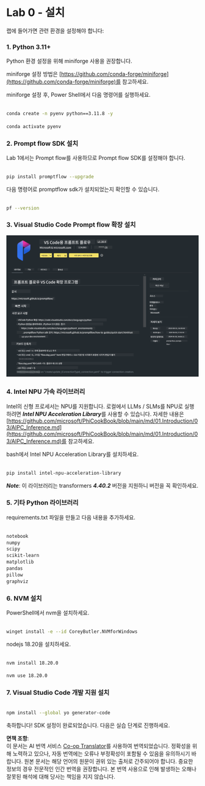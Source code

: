 <!--
CO_OP_TRANSLATOR_METADATA:
{
  "original_hash": "a4ef39027902e82f2c33d568d2a2259a",
  "translation_date": "2025-05-08T05:31:50+00:00",
  "source_file": "md/02.Application/02.Code/Phi3/VSCodeExt/HOL/AIPC/01.Installations.md",
  "language_code": "ko"
}
-->
# **Lab 0 - 설치**

랩에 들어가면 관련 환경을 설정해야 합니다:


### **1. Python 3.11+**

Python 환경 설정을 위해 miniforge 사용을 권장합니다.

miniforge 설정 방법은 [https://github.com/conda-forge/miniforge](https://github.com/conda-forge/miniforge)를 참고하세요.

miniforge 설정 후, Power Shell에서 다음 명령어를 실행하세요.

```bash

conda create -n pyenv python==3.11.8 -y

conda activate pyenv

```


### **2. Prompt flow SDK 설치**

Lab 1에서는 Prompt flow를 사용하므로 Prompt flow SDK를 설정해야 합니다.

```bash

pip install promptflow --upgrade

```

다음 명령어로 promptflow sdk가 설치되었는지 확인할 수 있습니다.

```bash

pf --version

```

### **3. Visual Studio Code Prompt flow 확장 설치**

![pf](../../../../../../../../../translated_images/pf_ext.8cf76b5846e9b8562b0dd276004237b3ff3797066b9f912d39c0ae6c88b35878.ko.png)


### **4. Intel NPU 가속 라이브러리**

Intel의 신형 프로세서는 NPU를 지원합니다. 로컬에서 LLMs / SLMs를 NPU로 실행하려면 ***Intel NPU Acceleration Library***를 사용할 수 있습니다. 자세한 내용은 [https://github.com/microsoft/PhiCookBook/blob/main/md/01.Introduction/03/AIPC_Inference.md](https://github.com/microsoft/PhiCookBook/blob/main/md/01.Introduction/03/AIPC_Inference.md)를 참고하세요.

bash에서 Intel NPU Acceleration Library를 설치하세요.

```bash

pip install intel-npu-acceleration-library

```

***Note***: 이 라이브러리는 transformers ***4.40.2*** 버전을 지원하니 버전을 꼭 확인하세요.


### **5. 기타 Python 라이브러리**

requirements.txt 파일을 만들고 다음 내용을 추가하세요.

```txt

notebook
numpy 
scipy 
scikit-learn 
matplotlib 
pandas 
pillow 
graphviz

```


### **6. NVM 설치**

PowerShell에서 nvm을 설치하세요.

```bash

winget install -e --id CoreyButler.NVMforWindows

```

nodejs 18.20을 설치하세요.

```bash

nvm install 18.20.0

nvm use 18.20.0

```

### **7. Visual Studio Code 개발 지원 설치**

```bash

npm install --global yo generator-code

```

축하합니다! SDK 설정이 완료되었습니다. 다음은 실습 단계로 진행하세요.

**면책 조항**:  
이 문서는 AI 번역 서비스 [Co-op Translator](https://github.com/Azure/co-op-translator)를 사용하여 번역되었습니다. 정확성을 위해 노력하고 있으나, 자동 번역에는 오류나 부정확성이 포함될 수 있음을 유의하시기 바랍니다. 원본 문서는 해당 언어의 원문이 권위 있는 출처로 간주되어야 합니다. 중요한 정보의 경우 전문적인 인간 번역을 권장합니다. 본 번역 사용으로 인해 발생하는 오해나 잘못된 해석에 대해 당사는 책임을 지지 않습니다.